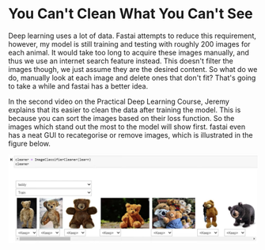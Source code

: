 # You Can't Clean What You Can't See

Deep learning uses a lot of data. Fastai attempts to reduce this requirement, however, my model is still training and testing with roughly 200 images for each animal.
It would take too long to acquire these images manually, and thus we use an internet search feature instead. This doesn't filter the images though, we just assume they 
are the desired content. So what do we do, manually look at each image and delete ones that don't fit? That's going to take a while and fastai has a better idea.

In the second video on the Practical Deep Learning Course, Jeremy explains that its easier to clean the data after training the model. This is because you can sort the
images based on their loss function. So the images which stand out the most to the model will show first. fastai even has a neat GUI to recategorise or remove images,
which is illustrated in the figure below.

![fastai cleaner GUI](/images/cleaner_GUI.jpg)
